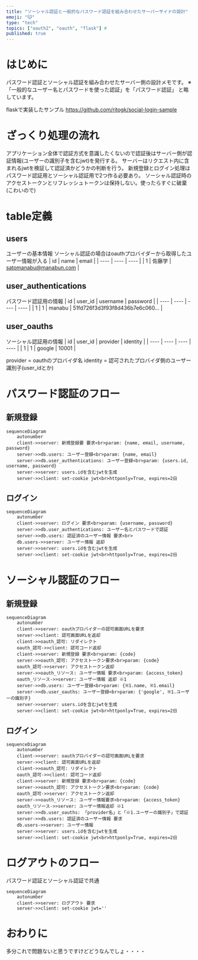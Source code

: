 ```yaml
---
title: "ソーシャル認証と一般的なパスワード認証を組み合わせたサーバーサイドの設計"
emoji: "😽"
type: "tech"
topics: ["oauth2", "oauth", "flask"] #
published: true
---
```


# はじめに
パスワード認証とソーシャル認証を組み合わせたサーバー側の設計メモです。
※「一般的なユーザー名とパスワードを使った認証」を「パスワード認証」 と略しています。

flaskで実装したサンプル
https://github.com/ritogk/social-login-sample




# ざっくり処理の流れ
アプリケーション全体で認証方式を意識したくないので認証後はサーバー側が認証情報(ユーザーの識別子を含むjwt)を発行する。
サーバーはリクエスト内に含まれるjwtを検証して認証済かどうかの判断を行う。
新規登録とログイン処理はパスワード認証用とソーシャル認証用で2つ作る必要あり。
ソーシャル認証時のアクセストークンとリフレッシュトークンは保持しない。使ったらすぐに破棄(こわいので)


# table定義
## users
ユーザーの基本情報
ソーシャル認証の場合はoauthプロバイダーから取得したユーザー情報が入る
|  id  |  name  |  email  |
| ---- | ---- | ---- |
|  1  |  佐藤学  |  satomanabu@manabun.com  |

## user_authentications
パスワード認証用の情報
|  id  |  user_id   |  username  |  password  |
| ---- | ---- | ---- | ---- |
|  1  |  1  |  manabu  |  51fd726f3d3f93f8d436b7e6c060...  |

## user_oauths
ソーシャル認証用の情報
|  id  |  user_id   |  provider  |  identity  |
| ---- | ---- | ---- | ---- |
|  1  |  1  |  google  |  10001  |

provider = oauthのプロバイダ名
identity = 認可されたプロバイダ側のユーザー識別子(user_idとか)

# パスワード認証のフロー
## 新規登録
```mermaid
sequenceDiagram
	autonumber
	client->>server: 新規登録要 要求<br>param: {name, email, username, password}
    server->>db.users: ユーザー登録<br>param: {name, email}
    server->>db.user_authentications: ユーザー登録<br>param: {users.id, username, password}
    server->>server: users.idを含むjwtを生成
    server->>client: set-cookie jwt<br>httponly=True, expires=2日
```

## ログイン
```mermaid
sequenceDiagram
	autonumber
	client->>server: ログイン 要求<br>param: {username, password}
    server->>db.user_authentications: ユーザー名とパスワードで認証
    server->>db.users: 認証済のユーザー情報 要求<br>
    db.users->>server: ユーザー情報 返却
    server->>server: users.idを含むjwtを生成
    server->>client: set-cookie jwt<br>httponly=True, expires=2日
```

# ソーシャル認証のフロー
## 新規登録
```mermaid
sequenceDiagram
	autonumber
	client->>server: oauthプロバイダーの認可画面URLを要求
    server->>client: 認可画面URLを返却
    client->>oauth_認可: リダイレクト
    oauth_認可->>client: 認可コード返却
    client->>server: 新規登録 要求<br>param: {code}
    server->>oauth_認可: アクセストークン要求<br>param: {code}
    oauth_認可->>server: アクセストークン返却
    server->>oauth_リソース: ユーザー情報 要求<br>param: {access_token}
    oauth_リソース->>server: ユーザー情報 返却 ※1
    server->>db.users: ユーザー登録<br>param: {※1.name, ※1.email}
    server->>db.user_oauths: ユーザー登録<br>param: {'google', ※1.ユーザーの識別子}
    server->>server: users.idを含むjwtを生成
    server->>client: set-cookie jwt<br>httponly=True, expires=2日
```

## ログイン
```mermaid
sequenceDiagram
	autonumber
	client->>server: oauthプロバイダーの認可画面URLを要求
    server->>client: 認可画面URLを返却
    client->>oauth_認可: リダイレクト
    oauth_認可->>client: 認可コード返却
    client->>server: 新規登録 要求<br>param: {code}
    server->>oauth_認可: アクセストークン要求<br>param: {code}
    oauth_認可->>server: アクセストークン返却
    server->>oauth_リソース: ユーザー情報要求<br>param: {access_token}
    oauth_リソース->>server: ユーザー情報返却 ※1
    server->>db.user_oauths: 「provider名」と「※1.ユーザーの識別子」で認証
    server->>db.users: 認証済のユーザー情報 要求
    db.users->>server: ユーザー情報
    server->>server: users.idを含むjwtを生成
    server->>client: set-cookie jwt<br>httponly=True, expires=2日
```

# ログアウトのフロー
パスワード認証とソーシャル認証で共通
```mermaid
sequenceDiagram
	autonumber
	client->>server: ログアウト 要求
    server->>client: set-cookie jwt=''
```

# おわりに
多分これで問題ないと思うですけどどうなんでしょ・・・・